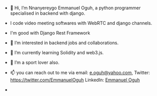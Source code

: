- 👋 Hi, I’m Nnanyereygo Emmanuel Oguh, a python programmer specialised in backend with django.
-  I code video meeting softwares with WebRTC and django channels.
-  I'm good with Django Rest Framework

- 👀 I’m interested in backend jobs and collaborations.
- 🌱 I’m currently learning Solidity and web3.js.

- 💞️ I’m a sport lover also.
- 📫 you can reach out to me via email: e.oguh@yahoo.com, Twitter: <a href="https://twitter.com/EmmanuelOguh">https://twitter.com/EmmanuelOguh</a> LinkedIn: <a href="https://www.linkedin.com/in/nnanyereugo-oguh-6ab456151/"> Emmanuel Oguh</a>
- 

<!---
eoguh/eoguh is a ✨ special ✨ repository because its `README.md` (this file) appears on your GitHub profile.
You can click the Preview link to take a look at your changes.
--->
